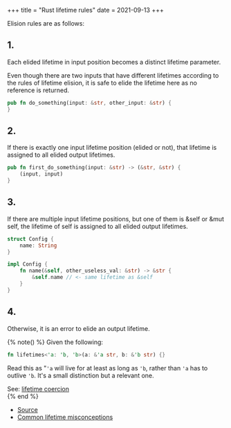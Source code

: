 +++
title = "Rust lifetime rules"
date = 2021-09-13
+++


Elision rules are as follows:

## 1. 
Each elided lifetime in input position becomes a distinct lifetime parameter.

Even though there are two inputs that have different lifetimes according to the
rules of lifetime elision, it is safe to elide the lifetime here as no reference
is returned.

```rust
pub fn do_something(input: &str, other_input: &str) {
}
```

## 2. 
If there is exactly one input lifetime position (elided or not), that lifetime is assigned to all elided output lifetimes.

```rust
pub fn first_do_something(input: &str) -> (&str, &str) {
    (input, input)
}
```

## 3. 
If there are multiple input lifetime positions, but one of them is &self or &mut self, the lifetime of self is assigned to all elided output lifetimes.


```rust
struct Config { 
    name: String
}

impl Config {
    fn name(&self, other_useless_val: &str) -> &str {
        &self.name // <- same lifetime as &self
    }
}
```

## 4.
Otherwise, it is an error to elide an output lifetime.

{% note() %}
Given the following:
```rust
fn lifetimes<'a: 'b, 'b>(a: &'a str, b: &'b str) {}
```

Read this as "`'a` will live for at least as long as `'b`, rather than `'a` has
to outlive `'b`. It's a small distinction but a relevant one.

See: [lifetime coercion](https://doc.rust-lang.org/rust-by-example/scope/lifetime/lifetime_coercion.html)  
{% end %}


* [Source](https://doc.rust-lang.org/nomicon/lifetime-elision.html)
* [Common lifetime misconceptions](https://github.com/pretzelhammer/rust-blog/blob/master/posts/common-rust-lifetime-misconceptions.md)
